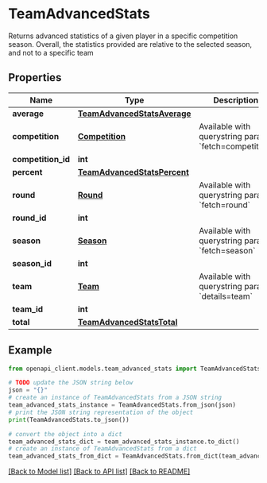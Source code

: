 # TeamAdvancedStats

Returns advanced statistics of a given player in a specific competition season. Overall, the statistics provided are relative to the selected season, and not to a specific team

## Properties

Name | Type | Description | Notes
------------ | ------------- | ------------- | -------------
**average** | [**TeamAdvancedStatsAverage**](TeamAdvancedStatsAverage.md) |  | [optional] 
**competition** | [**Competition**](Competition.md) | Available with querystring param &#x60;fetch&#x3D;competition&#x60; | [optional] 
**competition_id** | **int** |  | [optional] 
**percent** | [**TeamAdvancedStatsPercent**](TeamAdvancedStatsPercent.md) |  | [optional] 
**round** | [**Round**](Round.md) | Available with querystring param &#x60;fetch&#x3D;round&#x60; | [optional] 
**round_id** | **int** |  | [optional] 
**season** | [**Season**](Season.md) | Available with querystring param &#x60;fetch&#x3D;season&#x60; | [optional] 
**season_id** | **int** |  | [optional] 
**team** | [**Team**](Team.md) | Available with querystring param &#x60;details&#x3D;team&#x60; | [optional] 
**team_id** | **int** |  | [optional] 
**total** | [**TeamAdvancedStatsTotal**](TeamAdvancedStatsTotal.md) |  | [optional] 

## Example

```python
from openapi_client.models.team_advanced_stats import TeamAdvancedStats

# TODO update the JSON string below
json = "{}"
# create an instance of TeamAdvancedStats from a JSON string
team_advanced_stats_instance = TeamAdvancedStats.from_json(json)
# print the JSON string representation of the object
print(TeamAdvancedStats.to_json())

# convert the object into a dict
team_advanced_stats_dict = team_advanced_stats_instance.to_dict()
# create an instance of TeamAdvancedStats from a dict
team_advanced_stats_from_dict = TeamAdvancedStats.from_dict(team_advanced_stats_dict)
```
[[Back to Model list]](../README.md#documentation-for-models) [[Back to API list]](../README.md#documentation-for-api-endpoints) [[Back to README]](../README.md)


